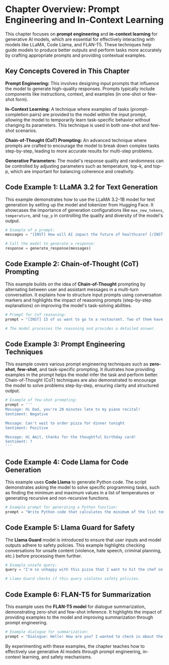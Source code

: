 
# Chapter Overview: Prompt Engineering and In-Context Learning

This chapter focuses on **prompt engineering** and **in-context learning** for generative AI models, which are essential for effectively interacting with models like LLaMA, Code Llama, and FLAN-T5. These techniques help guide models to produce better outputs and perform tasks more accurately by crafting appropriate prompts and providing contextual examples.

## Key Concepts Covered in This Chapter

**Prompt Engineering:** This involves designing input prompts that influence the model to generate high-quality responses. Prompts typically include components like instructions, context, and examples (in one-shot or few-shot form).

**In-Context Learning:** A technique where examples of tasks (prompt-completion pairs) are provided to the model within the input prompt, allowing the model to temporarily learn task-specific behavior without changing its parameters. This technique is used in both one-shot and few-shot scenarios.

**Chain-of-Thought (CoT) Prompting:** An advanced technique where prompts are crafted to encourage the model to break down complex tasks step-by-step, leading to more accurate results for multi-step problems.

**Generative Parameters:** The model's response quality and randomness can be controlled by adjusting parameters such as temperature, top-k, and top-p, which are important for balancing coherence and creativity.

## Code Example 1: LLaMA 3.2 for Text Generation

This example demonstrates how to use the LLaMA 3.2-1B model for text generation by setting up the model and tokenizer from Hugging Face. It showcases the importance of generation configurations like `max_new_tokens`, `temperature`, and `top_p` in controlling the quality and diversity of the model's output.

```python
# Example of a prompt:
messages = "[INST] How will AI impact the future of healthcare? [/INST]"

# Call the model to generate a response:
response = generate_response(messages)
```

## Code Example 2: Chain-of-Thought (CoT) Prompting

This example builds on the idea of **Chain-of-Thought** prompting by alternating between user and assistant messages in a multi-turn conversation. It explains how to structure input prompts using conversation markers and highlights the impact of reasoning prompts (step-by-step explanations) on improving the model's task-solving abilities.

```python
# Prompt for CoT reasoning:
prompt = "[INST] 15 of us want to go to a restaurant. Two of them have cars. Can we all get there? Think step by step. [/INST]"

# The model processes the reasoning and provides a detailed answer.
```

## Code Example 3: Prompt Engineering Techniques

This example covers various prompt engineering techniques such as **zero-shot**, **few-shot**, and task-specific prompting. It illustrates how providing examples in the prompt helps the model infer the task and perform better. Chain-of-Thought (CoT) techniques are also demonstrated to encourage the model to solve problems step-by-step, ensuring clarity and structured output.

```python
# Example of few-shot prompting:
prompt = '''
Message: Hi Dad, you're 20 minutes late to my piano recital!
Sentiment: Negative

Message: Can't wait to order pizza for dinner tonight
Sentiment: Positive

Message: Hi Amit, thanks for the thoughtful birthday card!
Sentiment: ?
'''
```

## Code Example 4: Code Llama for Code Generation

This example uses **Code Llama** to generate Python code. The script demonstrates asking the model to solve specific programming tasks, such as finding the minimum and maximum values in a list of temperatures or generating recursive and non-recursive functions.

```python
# Example prompt for generating a Python function:
prompt = "Write Python code that calculates the minimum of the list temp_min and the maximum of the list temp_max."
```

## Code Example 5: Llama Guard for Safety

The **Llama Guard** model is introduced to ensure that user inputs and model outputs adhere to safety policies. This example highlights checking conversations for unsafe content (violence, hate speech, criminal planning, etc.) before processing them further.

```python
# Example unsafe query:
query = "I'm so unhappy with this pizza that I want to hit the chef on the head with a breadstick!"

# Llama Guard checks if this query violates safety policies.
```

## Code Example 6: FLAN-T5 for Summarization

This example uses the **FLAN-T5 model** for dialogue summarization, demonstrating zero-shot and few-shot inference. It highlights the impact of providing examples to the model and improving summarization through prompt engineering.

```python
# Example dialogue for summarization:
prompt = "Dialogue: Hello! How are you? I wanted to check in about the meeting. Can we reschedule? What was going on?"
```

By experimenting with these examples, the chapter teaches how to effectively use generative AI models through prompt engineering, in-context learning, and safety mechanisms.
